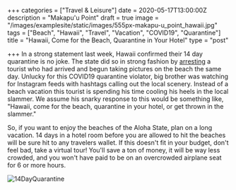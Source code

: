 +++
categories = ["Travel & Leisure"]
date = 2020-05-17T13:00:00Z
description = "Makapu'u Point"
draft = true
image = "/images/examplesite/static/images/555px-makapu-u_point_hawaii.jpg"
tags = ["Beach", "Hawaii", "Travel", "Vacation", "COVID19", "Quarantine"]
title = "Hawaii, Come for the Beach, Quarantine in Your Hotel"
type = "post"

+++
In a strong statement last week, Hawaii confirmed their 14 day quarantine is no joke.  The state did so in strong fashion by [arresting](https://governor.hawaii.gov/newsroom/latest-news/hawaii-covid-19-joint-information-center-news-release-social-media-posts-lead-to-another-visitor-arrest-may-15-2020/) a tourist who had arrived and begun taking pictures on the beach the same day.  Unlucky for this COVID19 quarantine violator, big brother was watching for Instagram feeds with hashtags calling out the local scenery.  Instead of a beach vacation this tourist is spending his time cooling his heels in the local slammer.  We assume his snarky response to this would be something like, "Hawaii, come for the beach, quarantine in your hotel, or get thrown in the slammer."

So, if you want to enjoy the beaches of the Aloha State, plan on a long vacation.  14 days in a hotel room before you are allowed to hit the beaches will be sure hit to any travelers wallet.  If this doesn't fit in your budget, don't feel bad, take a virtual tour!  You'll save a ton of money, it will be way less crowded, and you won't have paid to be on an overcrowded airplane seat for 6 or more hours.

![](/images/examplesite/static/images/14dayquarantine.jpg "14DayQuarantine")